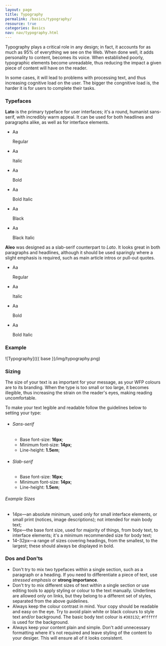 ```yaml
---
layout: page
title: Typography
permalink: /basics/typography/
resource: true
categories: Basics
nav: nav/typography.html
---
```


Typography plays a critical role in any design; in fact, it accounts for as much as 95% of everything we see on the Web. When done well, it adds personality to content, becomes its voice. When established poorly, typographic elements become unreadable, thus reducing the impact a given piece of content will have on the reader.

In some cases, it will lead to problems with processing text, and thus increasing cognitive load on the user. The bigger the congnitive load is, the harder it is for users to complete their tasks.

### Typefaces
__Lato__ is the primary typeface for user interfaces; it's a round, humanist sans-serif, with incredibly warm appeal. It can be used for both headlines and paragraphs alike, as well as for interface elements.

<ul class="wfp-grid inline-grid short">
  <li class="wfp-u-1-2 wfp-u-md-1-6">
    <div class="inline-item type-medium sans">Aa</div>
    <div class="desc">
      <p>Regular</p>
    </div>
  </li>
  <li class="wfp-u-1-2 wfp-u-md-1-6">
    <div class="inline-item type-medium-i sans">Aa</div>
    <div class="desc">
      <p>Italic</p>
    </div>
  </li>
  <li class="wfp-u-1-2 wfp-u-md-1-6">
    <div class="inline-item type-bold sans">Aa</div>
    <div class="desc">
      <p>Bold</p>
    </div>
  </li>
  <li class="wfp-u-1-2 wfp-u-md-1-6">
    <div class="inline-item type-bold-i sans">Aa</div>
    <div class="desc">
      <p>Bold Italic</p>
    </div>
  </li>
  <li class="wfp-u-1-2 wfp-u-md-1-6">
    <div class="inline-item type-black-i sans">Aa</div>
    <div class="desc">
      <p>Black</p>
    </div>
  </li>
  <li class="wfp-u-1-2 wfp-u-md-1-6">
    <div class="inline-item type-black-i sans">Aa</div>
    <div class="desc">
      <p>Black Italic</p>
    </div>
  </li>
</ul>

__Aleo__ was designed as a slab-serif counterpart to _Lato_. It looks great in both paragraphs and headlines, although it should be used sparingly where a slight emphasis is required, such as main article intros or pull-out quotes.

<ul class="wfp-grid inline-grid short">
  <li class="wfp-u-1-2 wfp-u-md-1-4">
    <div class="inline-item type-medium serif">Aa</div>
    <div class="desc">
      <p>Regular</p>
    </div>
  </li>
  <li class="wfp-u-1-2 wfp-u-md-1-4">
    <div class="inline-item type-medium-i serif">Aa</div>
    <div class="desc">
      <p>Italic</p>
    </div>
  </li>
  <li class="wfp-u-1-2 wfp-u-md-1-4">
    <div class="inline-item type-bold serif">Aa</div>
    <div class="desc">
      <p>Bold</p>
    </div>
  </li>
  <li class="wfp-u-1-2 wfp-u-md-1-4">
    <div class="inline-item type-bold-i serif">Aa</div>
    <div class="desc">
      <p>Bold Italic</p>
    </div>
  </li>
</ul>

### Example

![Typography]({{ base }}/img/typography.png)

### Sizing
The size of your text is as important for your message, as your WFP colours are to its branding. When the type is too small or too large, it becomes illegible, thus increasing the strain on the reader's eyes, making reading uncomfortable.

To make your text legible and readable follow the guidelines below to setting your type:

<ul class="wfp-grid inline-grid normal">
  <li class="wfp-u-1 wfp-u-md-1-2 block">
    <h6>Sans-serif</h6>
    <ul>
      <li>Base font-size: <b>16px</b>;</li>
      <li>Minimum font-size: <b>14px</b>;</li>
      <li>Line-height: <b>1.5em</b>;</li>
    </ul>
  </li>
  <li class="wfp-u-1 wfp-u-md-1-2 block">
    <h6>Slab-serif</h6>
    <ul>
      <li>Base font-size: <b>16px</b>;</li>
      <li>Minimum font-size: <b>14px</b>;</li>
      <li>Line-height: <b>1.5em</b>;</li>
    </ul>
  </li>
</ul>

###### Example Sizes

- 14px—an absolute minimum, used only for small interface elements, or small print (notices, image descriptions); not intended for main body text;
- 16px—the base font size, used for majority of things, from body text, to interface elements; it's a minimum recommended size for body text;
- 14–32px—a range of sizes covering headings, from the smallest, to the largest; these should always be displayed in bold.

### Dos and Don'ts
- Don't try to mix two typefaces within a single section, such as a paragraph or a heading. If you need to differentiate a piece of text, use _stressed emphasis_ or __strong importance__.
- Don't try to mix different sizes of text within a single section or use editing tools to apply styling or colour to the text manually. Underlines are allowed only on links, but they belong to a different set of styles, separated from the above guidelines.
- Always keep the colour contrast in mind. Your copy should be readable and easy on the eye. Try to avoid plain white or black colours to style text and/or background. The basic body text colour is `#303132`; `#ffffff` is used for the background.
- Always keep your content plain and simple. Don't add unnecessary formatting where it's not required and leave styling of the content to your desiger. This will ensure all of it looks consistent.
